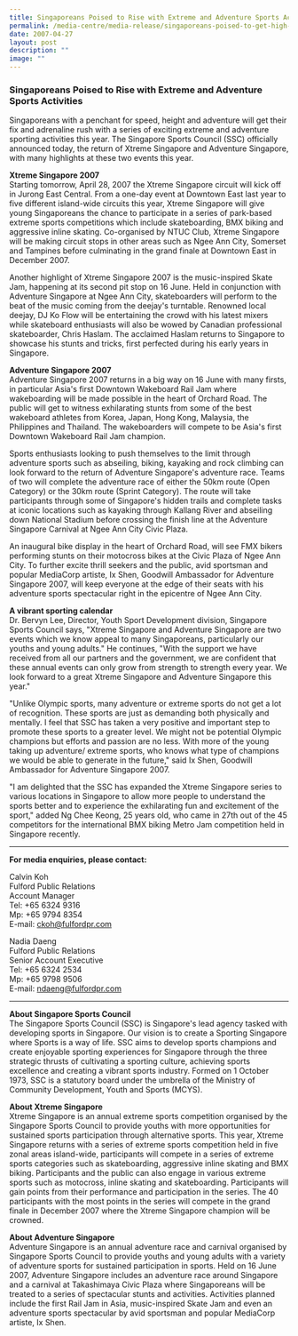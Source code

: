 ```yaml
---
title: Singaporeans Poised to Rise with Extreme and Adventure Sports Activities
permalink: /media-centre/media-release/singaporeans-poised-to-get-high-with-extreme-and-advernture-sports/
date: 2007-04-27
layout: post
description: ""
image: ""
---
```

### **Singaporeans Poised to Rise with Extreme and Adventure Sports Activities**

Singaporeans with a penchant for speed, height and adventure will get their fix and adrenaline rush with a series of exciting extreme and adventure sporting activities this year. The Singapore Sports Council (SSC) officially announced today, the return of Xtreme Singapore and Adventure Singapore, with many highlights at these two events this year.

**Xtreme Singapore 2007**<br>
Starting tomorrow, April 28, 2007 the Xtreme Singapore circuit will kick off in Jurong East Central. From a one-day event at Downtown East last year to five different island-wide circuits this year, Xtreme Singapore will give young Singaporeans the chance to participate in a series of park-based extreme sports competitions which include skateboarding, BMX biking and aggressive inline skating. Co-organised by NTUC Club, Xtreme Singapore will be making circuit stops in other areas such as Ngee Ann City, Somerset and Tampines before culminating in the grand finale at Downtown East in December 2007.

Another highlight of Xtreme Singapore 2007 is the music-inspired Skate Jam, happening at its second pit stop on 16 June. Held in conjunction with Adventure Singapore at Ngee Ann City, skateboarders will perform to the beat of the music coming from the deejay's turntable. Renowned local deejay, DJ Ko Flow will be entertaining the crowd with his latest mixers while skateboard enthusiasts will also be wowed by Canadian professional skateboarder, Chris Haslam. The acclaimed Haslam returns to Singapore to showcase his stunts and tricks, first perfected during his early years in Singapore.

**Adventure Singapore 2007**<br>
Adventure Singapore 2007 returns in a big way on 16 June with many firsts, in particular Asia's first Downtown Wakeboard Rail Jam where wakeboarding will be made possible in the heart of Orchard Road. The public will get to witness exhilarating stunts from some of the best wakeboard athletes from Korea, Japan, Hong Kong, Malaysia, the Philippines and Thailand. The wakeboarders will compete to be Asia's first Downtown Wakeboard Rail Jam champion.

Sports enthusiasts looking to push themselves to the limit through adventure sports such as abseiling, biking, kayaking and rock climbing can look forward to the return of Adventure Singapore's adventure race. Teams of two will complete the adventure race of either the 50km route (Open Category) or the 30km route (Sprint Category). The route will take participants through some of Singapore's hidden trails and complete tasks at iconic locations such as kayaking through Kallang River and abseiling down National Stadium before crossing the finish line at the Adventure Singapore Carnival at Ngee Ann City Civic Plaza.

An inaugural bike display in the heart of Orchard Road, will see FMX bikers performing stunts on their motocross bikes at the Civic Plaza of Ngee Ann City. To further excite thrill seekers and the public, avid sportsman and popular MediaCorp artiste, Ix Shen, Goodwill Ambassador for Adventure Singapore 2007, will keep everyone at the edge of their seats with his adventure sports spectacular right in the epicentre of Ngee Ann City.

**A vibrant sporting calendar**<br>
Dr. Bervyn Lee, Director, Youth Sport Development division, Singapore Sports Council says, "Xtreme Singapore and Adventure Singapore are two events which we know appeal to many Singaporeans, particularly our youths and young adults." He continues, "With the support we have received from all our partners and the government, we are confident that these annual events can only grow from strength to strength every year. We look forward to a great Xtreme Singapore and Adventure Singapore this year."

"Unlike Olympic sports, many adventure or extreme sports do not get a lot of recognition. These sports are just as demanding both physically and mentally. I feel that SSC has taken a very positive and important step to promote these sports to a greater level. We might not be potential Olympic champions but efforts and passion are no less. With more of the young taking up adventure/ extreme sports, who knows what type of champions we would be able to generate in the future," said Ix Shen, Goodwill Ambassador for Adventure Singapore 2007.

"I am delighted that the SSC has expanded the Xtreme Singapore series to various locations in Singapore to allow more people to understand the sports better and to experience the exhilarating fun and excitement of the sport," added Ng Chee Keong, 25 years old, who came in 27th out of the 45 competitors for the international BMX biking Metro Jam competition held in Singapore recently.

---

**For media enquiries, please contact:**
<br>

Calvin Koh
<br>
Fulford Public Relations
<br>
Account Manager
<br>
Tel: +65 6324 9316
<br>
Mp: +65 9794 8354
<br>
E-mail: [ckoh@fulfordpr.com](mailto:ckoh@fulfordpr.com)

Nadia Daeng
<br>
Fulford Public Relations
<br>
Senior Account Executive
<br>
Tel: +65 6324 2534
<br>
Mp: +65 9798 9506
<br>
E-mail: [ndaeng@fulfordpr.com](mailto:ndaeng@fulfordpr.com)

---

**About Singapore Sports Council**
<br>
The Singapore Sports Council (SSC) is Singapore's lead agency tasked with developing sports in Singapore. Our vision is to create a Sporting Singapore where Sports is a way of life. SSC aims to develop sports champions and create enjoyable sporting experiences for Singapore through the three strategic thrusts of cultivating a sporting culture, achieving sports excellence and creating a vibrant sports industry. Formed on 1 October 1973, SSC is a statutory board under the umbrella of the Ministry of Community Development, Youth and Sports (MCYS).

**About Xtreme Singapore**
<br>
Xtreme Singapore is an annual extreme sports competition organised by the Singapore Sports Council to provide youths with more opportunities for sustained sports participation through alternative sports. This year, Xtreme Singapore returns with a series of extreme sports competition held in five zonal areas island-wide, participants will compete in a series of extreme sports categories such as skateboarding, aggressive inline skating and BMX biking. Participants and the public can also engage in various extreme sports such as motocross, inline skating and skateboarding. Participants will gain points from their performance and participation in the series. The 40 participants with the most points in the series will compete in the grand finale in December 2007 where the Xtreme Singapore champion will be crowned.

**About Adventure Singapore**
<br>
Adventure Singapore is an annual adventure race and carnival organised by Singapore Sports Council to provide youths and young adults with a variety of adventure sports for sustained participation in sports. Held on 16 June 2007, Adventure Singapore includes an adventure race around Singapore and a carnival at Takashimaya Civic Plaza where Singaporeans will be treated to a series of spectacular stunts and activities. Activities planned include the first Rail Jam in Asia, music-inspired Skate Jam and even an adventure sports spectacular by avid sportsman and popular MediaCorp artiste, Ix Shen.